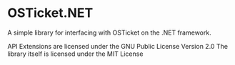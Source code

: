 OSTicket.NET
============

A simple library for interfacing with OSTicket on the .NET framework.

API Extensions are licensed under the GNU Public License Version 2.0
The library itself is licensed under the MIT License